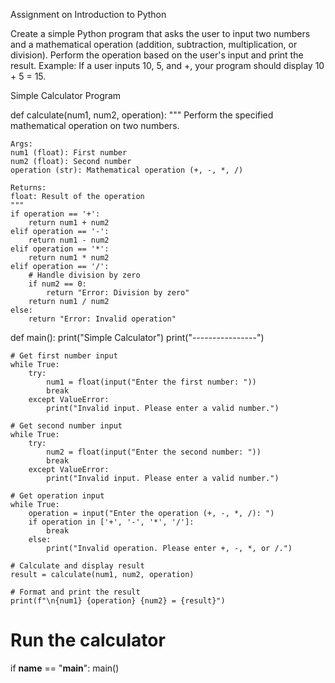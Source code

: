 Assignment on Introduction to Python

Create a simple Python program that asks the user to input two numbers and a mathematical operation (addition, subtraction, multiplication, or division).
Perform the operation based on the user's input and print the result.
Example: If a user inputs 10, 5, and +, your program should display 10 + 5 = 15.

Simple Calculator Program

def calculate(num1, num2, operation):
    """
    Perform the specified mathematical operation on two numbers.
    
    Args:
    num1 (float): First number
    num2 (float): Second number
    operation (str): Mathematical operation (+, -, *, /)
    
    Returns:
    float: Result of the operation
    """
    if operation == '+':
        return num1 + num2
    elif operation == '-':
        return num1 - num2
    elif operation == '*':
        return num1 * num2
    elif operation == '/':
        # Handle division by zero
        if num2 == 0:
            return "Error: Division by zero"
        return num1 / num2
    else:
        return "Error: Invalid operation"

def main():
    print("Simple Calculator")
    print("----------------")
    
    # Get first number input
    while True:
        try:
            num1 = float(input("Enter the first number: "))
            break
        except ValueError:
            print("Invalid input. Please enter a valid number.")
    
    # Get second number input
    while True:
        try:
            num2 = float(input("Enter the second number: "))
            break
        except ValueError:
            print("Invalid input. Please enter a valid number.")
    
    # Get operation input
    while True:
        operation = input("Enter the operation (+, -, *, /): ")
        if operation in ['+', '-', '*', '/']:
            break
        else:
            print("Invalid operation. Please enter +, -, *, or /.")
    
    # Calculate and display result
    result = calculate(num1, num2, operation)
    
    # Format and print the result
    print(f"\n{num1} {operation} {num2} = {result}")

# Run the calculator
if __name__ == "__main__":
    main()
